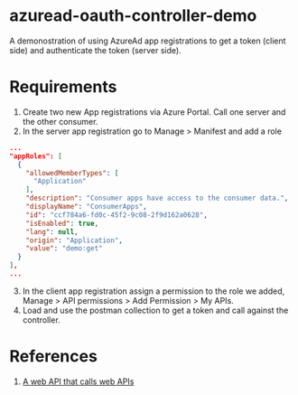 # azuread-oauth-controller-demo
A demonostration of using AzureAd app registrations to get a token (client side) and authenticate the token (server side).

# Requirements
1. Create two new App registrations via Azure Portal. Call one server and the other consumer.
2. In the server app registration go to Manage > Manifest and add a role
```json
...
"appRoles": [
  {
    "allowedMemberTypes": [
      "Application"
    ],
    "description": "Consumer apps have access to the consumer data.",
    "displayName": "ConsumerApps",
    "id": "ccf784a6-fd0c-45f2-9c08-2f9d162a0628",
    "isEnabled": true,
    "lang": null,
    "origin": "Application",
    "value": "demo:get"
  }
],
...
```
3. In the client app registration assign a permission to the role we added, Manage > API permissions > Add Permission > My APIs.
4. Load and use the postman collection to get a token and call against the controller.

# References
1. [A web API that calls web APIs](https://docs.microsoft.com/en-us/azure/active-directory/develop/scenario-web-api-call-api-overview)
